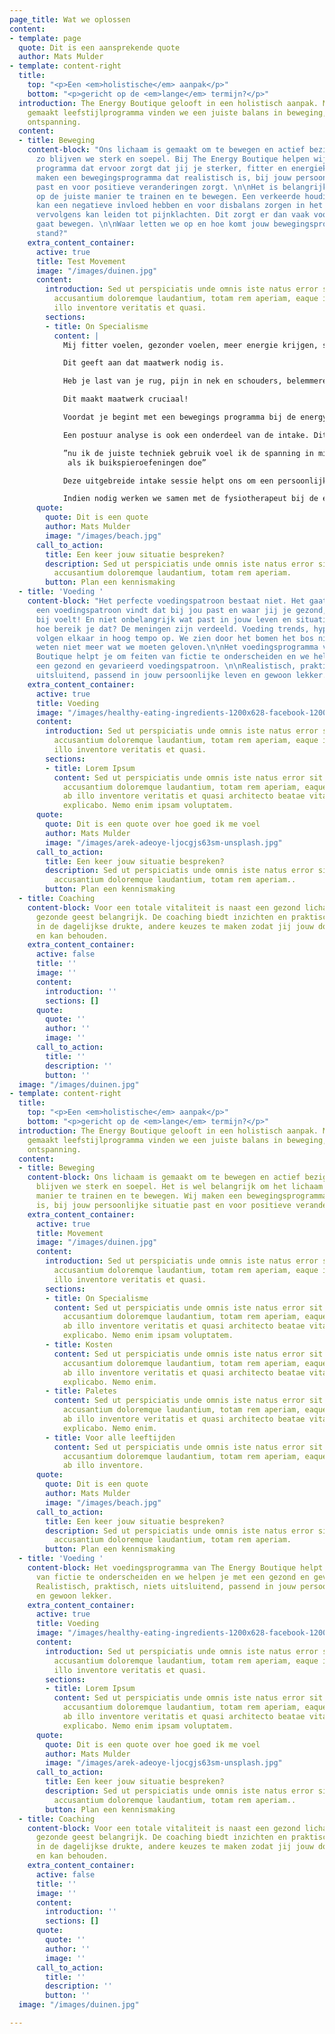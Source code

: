 ```yaml
---
page_title: Wat we oplossen
content:
- template: page
  quote: Dit is een aansprekende quote
  author: Mats Mulder
- template: content-right
  title:
    top: "<p>Een <em>holistische</em> aanpak</p>"
    bottom: "<p>gericht op de <em>lange</em> termijn?</p>"
  introduction: The Energy Boutique gelooft in een holistisch aanpak. Met een op maat
    gemaakt leefstijlprogramma vinden we een juiste balans in beweging, voeding en
    ontspanning.
  content:
  - title: Beweging
    content-block: "Ons lichaam is gemaakt om te bewegen en actief bezig te zijn,
      zo blijven we sterk en soepel. Bij The Energy Boutique helpen wij je met een
      programma dat ervoor zorgt dat jij je sterker, fitter en energieker voelt. \n\nWe
      maken een bewegingsprogramma dat realistisch is, bij jouw persoonlijke levensstijl
      past en voor positieve veranderingen zorgt. \n\nHet is belangrijk om het lichaam
      op de juiste manier te trainen en te bewegen. Een verkeerde houding of beweegpatroon
      kan een negatieve invloed hebben en voor disbalans zorgen in het lichaam wat
      vervolgens kan leiden tot pijnklachten. Dit zorgt er dan vaak voor dat je minder
      gaat bewegen. \n\nWaar letten we op en hoe komt jouw bewegingsprogramma tot
      stand?"
    extra_content_container:
      active: true
      title: Test Movement
      image: "/images/duinen.jpg"
      content:
        introduction: Sed ut perspiciatis unde omnis iste natus error sit voluptatem
          accusantium doloremque laudantium, totam rem aperiam, eaque ipsa quae ab
          illo inventore veritatis et quasi.
        sections:
        - title: On Specialisme
          content: |
            Mij fitter voelen, gezonder voelen, meer energie krijgen, spieren opbouwen, flexibeler worden, minder stress ervaren, conditie verbeteren, gewicht verliezen. Dit zijn vele redenen die klanten aangeven om bij de energy boutique een trainings programma te komen volgen.

            Dit geeft aan dat maatwerk nodig is.

            Heb je last van je rug, pijn in nek en schouders, belemmeren knieklachten je in je dagelijkse activiteiten of ervaar je andere ongemakkken en pijn wanneer je beweegt en sport?

            Dit maakt maatwerk cruciaal!

            Voordat je begint met een bewegings programma bij de energy boutique is er eerst een  uitgebreide intake sessie waarin we jouw doelen en wensen bespreken.

            Een postuur analyse is ook een onderdeel van de intake. Dit geeft ons veel informatie over een eventueel disbalans in het lichaam. Om de intake compleet te maken kijken we naar het beweegpatroon van je lichaam tijdens bepaalde oefeningen. Hierbij letten we op juiste houding en of bij de oefening de juiste spieren worden gebruikt. De juiste bewegingstechniek is belangrijk voor functionaliteit van het lichaam en helpt met het verminderen of soms zelfs verdwijnen van klachten in het lichaam.

            ”nu ik de juiste techniek gebruik voel ik de spanning in mijn nek niet meer
             als ik buikspieroefeningen doe”

            Deze uitgebreide intake sessie helpt ons om een persoonlijk bewegings programma op te stellen. Voor bepaalde oefeningen maken we gebruik van de BioMechanics methode® en de stott pilates methode®. Met deze methodes zorgen we voor een goede balans tussen kracht en flexibiliteit met oefeningen die houding verbeteren en waarmee eventuele rugklachten en andere chronische gewrichtspijnen verminderen.

            Indien nodig werken we samen met de fysiotherapeut bij de energy boutique, www.onderhandenfysiotherapie.nl  die kan helpen met het stellen van een diagnose.
      quote:
        quote: Dit is een quote
        author: Mats Mulder
        image: "/images/beach.jpg"
      call_to_action:
        title: Een keer jouw situatie bespreken?
        description: Sed ut perspiciatis unde omnis iste natus error sit voluptatem
          accusantium doloremque laudantium, totam rem aperiam.
        button: Plan een kennismaking
  - title: 'Voeding '
    content-block: "Het perfecte voedingspatroon bestaat niet. Het gaat erom dat je
      een voedingspatroon vindt dat bij jou past en waar jij je gezond, fit en energiek
      bij voelt! En niet onbelangrijk wat past in jouw leven en situatie. \n\nMaar
      hoe bereik je dat? De meningen zijn verdeeld. Voeding trends, hypes en adviezen
      volgen elkaar in hoog tempo op. We zien door het bomen het bos niet meer en
      weten niet meer wat we moeten geloven.\n\nHet voedingsprogramma van The Energy
      Boutique helpt je om feiten van fictie te onderscheiden en we helpen je met
      een gezond en gevarieerd voedingspatroon. \n\nRealistisch, praktisch, niets
      uitsluitend, passend in jouw persoonlijke leven en gewoon lekker. "
    extra_content_container:
      active: true
      title: Voeding
      image: "/images/healthy-eating-ingredients-1200x628-facebook-1200x628.jpg"
      content:
        introduction: Sed ut perspiciatis unde omnis iste natus error sit voluptatem
          accusantium doloremque laudantium, totam rem aperiam, eaque ipsa quae ab
          illo inventore veritatis et quasi.
        sections:
        - title: Lorem Ipsum
          content: Sed ut perspiciatis unde omnis iste natus error sit voluptatem
            accusantium doloremque laudantium, totam rem aperiam, eaque ipsa quae
            ab illo inventore veritatis et quasi architecto beatae vitae dicta sunt
            explicabo. Nemo enim ipsam voluptatem.
      quote:
        quote: Dit is een quote over hoe goed ik me voel
        author: Mats Mulder
        image: "/images/arek-adeoye-ljocgjs63sm-unsplash.jpg"
      call_to_action:
        title: Een keer jouw situatie bespreken?
        description: Sed ut perspiciatis unde omnis iste natus error sit voluptatem
          accusantium doloremque laudantium, totam rem aperiam..
        button: Plan een kennismaking
  - title: Coaching
    content-block: Voor een totale vitaliteit is naast een gezond lichaam, ook een
      gezonde geest belangrijk. De coaching biedt inzichten en praktische tools om,
      in de dagelijkse drukte, andere keuzes te maken zodat jij jouw doelen kan behalen
      en kan behouden.
    extra_content_container:
      active: false
      title: ''
      image: ''
      content:
        introduction: ''
        sections: []
      quote:
        quote: ''
        author: ''
        image: ''
      call_to_action:
        title: ''
        description: ''
        button: ''
  image: "/images/duinen.jpg"
- template: content-right
  title:
    top: "<p>Een <em>holistische</em> aanpak</p>"
    bottom: "<p>gericht op de <em>lange</em> termijn?</p>"
  introduction: The Energy Boutique gelooft in een holistisch aanpak. Met een op maat
    gemaakt leefstijlprogramma vinden we een juiste balans in beweging, voeding en
    ontspanning.
  content:
  - title: Beweging
    content-block: Ons lichaam is gemaakt om te bewegen en actief bezig te zijn, zo
      blijven we sterk en soepel. Het is wel belangrijk om het lichaam op de juiste
      manier te trainen en te bewegen. Wij maken een bewegingsprogramma dat realistisch
      is, bij jouw persoonlijke situatie past en voor positieve veranderingen zorgt.
    extra_content_container:
      active: true
      title: Movement
      image: "/images/duinen.jpg"
      content:
        introduction: Sed ut perspiciatis unde omnis iste natus error sit voluptatem
          accusantium doloremque laudantium, totam rem aperiam, eaque ipsa quae ab
          illo inventore veritatis et quasi.
        sections:
        - title: On Specialisme
          content: Sed ut perspiciatis unde omnis iste natus error sit voluptatem
            accusantium doloremque laudantium, totam rem aperiam, eaque ipsa quae
            ab illo inventore veritatis et quasi architecto beatae vitae dicta sunt
            explicabo. Nemo enim ipsam voluptatem.
        - title: Kosten
          content: Sed ut perspiciatis unde omnis iste natus error sit voluptatem
            accusantium doloremque laudantium, totam rem aperiam, eaque ipsa quae
            ab illo inventore veritatis et quasi architecto beatae vitae dicta sunt
            explicabo. Nemo enim.
        - title: Paletes
          content: Sed ut perspiciatis unde omnis iste natus error sit voluptatem
            accusantium doloremque laudantium, totam rem aperiam, eaque ipsa quae
            ab illo inventore veritatis et quasi architecto beatae vitae dicta sunt
            explicabo. Nemo enim.
        - title: Voor alle leeftijden
          content: Sed ut perspiciatis unde omnis iste natus error sit voluptatem
            accusantium doloremque laudantium, totam rem aperiam, eaque ipsa quae
            ab illo inventore.
      quote:
        quote: Dit is een quote
        author: Mats Mulder
        image: "/images/beach.jpg"
      call_to_action:
        title: Een keer jouw situatie bespreken?
        description: Sed ut perspiciatis unde omnis iste natus error sit voluptatem
          accusantium doloremque laudantium, totam rem aperiam.
        button: Plan een kennismaking
  - title: 'Voeding '
    content-block: Het voedingsprogramma van The Energy Boutique helpt je om feiten
      van fictie te onderscheiden en we helpen je met een gezond en gevarieerd voedingspatroon.
      Realistisch, praktisch, niets uitsluitend, passend in jouw persoonlijke leven
      en gewoon lekker.
    extra_content_container:
      active: true
      title: Voeding
      image: "/images/healthy-eating-ingredients-1200x628-facebook-1200x628.jpg"
      content:
        introduction: Sed ut perspiciatis unde omnis iste natus error sit voluptatem
          accusantium doloremque laudantium, totam rem aperiam, eaque ipsa quae ab
          illo inventore veritatis et quasi.
        sections:
        - title: Lorem Ipsum
          content: Sed ut perspiciatis unde omnis iste natus error sit voluptatem
            accusantium doloremque laudantium, totam rem aperiam, eaque ipsa quae
            ab illo inventore veritatis et quasi architecto beatae vitae dicta sunt
            explicabo. Nemo enim ipsam voluptatem.
      quote:
        quote: Dit is een quote over hoe goed ik me voel
        author: Mats Mulder
        image: "/images/arek-adeoye-ljocgjs63sm-unsplash.jpg"
      call_to_action:
        title: Een keer jouw situatie bespreken?
        description: Sed ut perspiciatis unde omnis iste natus error sit voluptatem
          accusantium doloremque laudantium, totam rem aperiam..
        button: Plan een kennismaking
  - title: Coaching
    content-block: Voor een totale vitaliteit is naast een gezond lichaam, ook een
      gezonde geest belangrijk. De coaching biedt inzichten en praktische tools om,
      in de dagelijkse drukte, andere keuzes te maken zodat jij jouw doelen kan behalen
      en kan behouden.
    extra_content_container:
      active: false
      title: ''
      image: ''
      content:
        introduction: ''
        sections: []
      quote:
        quote: ''
        author: ''
        image: ''
      call_to_action:
        title: ''
        description: ''
        button: ''
  image: "/images/duinen.jpg"

---
```

